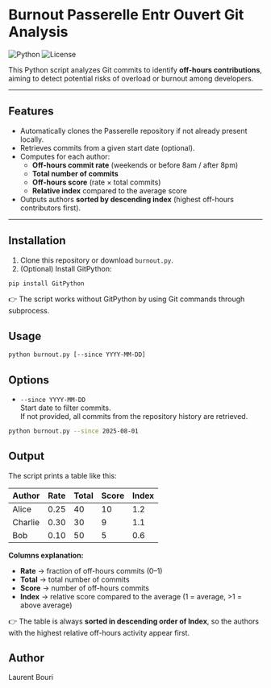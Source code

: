 # Burnout Passerelle Entr Ouvert Git Analysis

![Python](https://img.shields.io/badge/python-3.10%2B-blue)
![License](https://img.shields.io/badge/license-MIT-green)

This Python script analyzes Git commits to identify **off-hours contributions**, aiming to detect potential risks of overload or burnout among developers.

---

## Features

- Automatically clones the Passerelle repository if not already present locally.
- Retrieves commits from a given start date (optional).
- Computes for each author:
  - **Off-hours commit rate** (weekends or before 8am / after 8pm)
  - **Total number of commits**
  - **Off-hours score** (rate × total commits)
  - **Relative index** compared to the average score
- Outputs authors **sorted by descending index** (highest off-hours contributors first).

---

## Installation

1. Clone this repository or download `burnout.py`.
2. (Optional) Install GitPython:

```bash
pip install GitPython
```

👉 The script works without GitPython by using Git commands through subprocess.

## Usage

```bash
python burnout.py [--since YYYY-MM-DD]
```

## Options

- `--since YYYY-MM-DD`  
  Start date to filter commits.  
  If not provided, all commits from the repository history are retrieved.

```bash
python burnout.py --since 2025-08-01
```

## Output

The script prints a table like this:

| Author   | Rate  | Total | Score | Index |
|----------|-------|-------|-------|-------|
| Alice    | 0.25  | 40    | 10    | 1.2   |
| Charlie  | 0.30  | 30    | 9     | 1.1   |
| Bob      | 0.10  | 50    | 5     | 0.6   |

**Columns explanation:**
- **Rate** → fraction of off-hours commits (0–1)  
- **Total** → total number of commits  
- **Score** → number of off-hours commits  
- **Index** → relative score compared to the average (1 = average, >1 = above average)  

👉 The table is always **sorted in descending order of Index**, so the authors with the highest relative off-hours activity appear first.


## Author

Laurent Bouri
